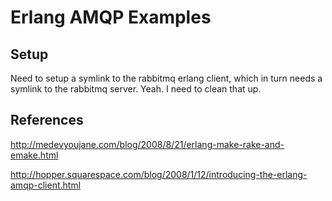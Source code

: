 # Erlang AMQP Examples

## Setup

Need to setup a symlink to the rabbitmq erlang client, which in turn needs a symlink to the rabbitmq server. Yeah. I need to clean that up.

## References

http://medevyoujane.com/blog/2008/8/21/erlang-make-rake-and-emake.html

http://hopper.squarespace.com/blog/2008/1/12/introducing-the-erlang-amqp-client.html